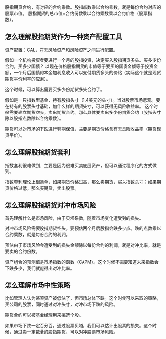股指期货合约，有对应的合约乘数。股指点数乘以合约乘数，就是每份合约对应的股票市值。
股指期货的总市值=合约份数乘以合约乘数乘以合约价格（股票指数）。

## 怎么理解股指期货作为一种资产配置工具

资产配置：CAL，在无风险资产和风险资产之间进行配置。

假如一个机构投资者要进行一个月的股指投资，决定买入股指期货多头。买多少份合约，买多少国债？
以现在价格股指期货的市值等于要买的国债金额等于投资金额，一个月后国债的本金加利息收入可以支付期货多头的价格（实际这个就是现货期货平价利率的应用）。

这个时候，可以算出需要买多少份期货多头合约了。

假如是一只指数型基金，持有股指头寸（1.4美元的头寸）。当对股票市场悲观。要在持有的股票头寸基础，加什么样的期货头寸，可以获得无风险收益率。
这个时候需要建立期货空头，卖出期货合约。那么具体要卖出多少份期货合约（股指头寸除以股指点数除以合约乘数）。

期货可以对市场的下跌进行套期保值，主要是期货价格含有无风险收益率（期货现货平价）。

## 怎么理解股指期货套利
指数套利很难做到，主要是因为很难买卖底层资产，但可以通过程序化的方式做到。

指数套利理论上很简单，如果期货价格过高，那么卖期货，买入指数头寸；如果期货价格过低，那么买期货，卖出股票。

## 怎么理解股指期货对冲市场风险
首先理解什么是市场风险，由于贝塔系数，随着市场变化遭受到的损失。

对冲市场风险需要股指期货空头。要预估两个月后股指会跌多少点。跌的点数乘以合约乘数，就是每份合约的利润。

预估由于市场风险会遭受到的损失金额除以每份合约的利润，就是对冲比率，就是要卖的合约份数。

资产组合的预测值是市场指数的函数（CAPM）。这个时候不需要知道未来指数会下跌多少，我们就能得出对冲比率。

## 怎么理解市场中性策略
比如管理人认为某项资产被低估了，但市场总体下跌。这个时候可以采取的策略，买公司的股票，同时通过对冲头寸，对冲市场下跌的风险。

期货合约可以被基金经理用来挑选个股。

如果市场下跌一定百分百，通过股票贝塔，我们可以估计出股票的损失。这个时候，通过卖一定数量的股指期货，可以对冲股票市场风险。